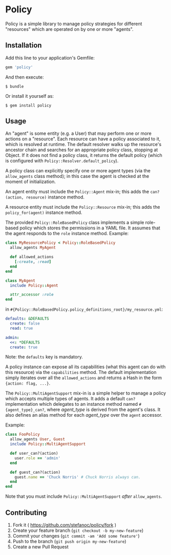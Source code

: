 # Policy

Policy is a simple library to manage policy strategies for different "resources" which are operated on by one or more
"agents".

## Installation

Add this line to your application's Gemfile:

```ruby
gem 'policy'
```

And then execute:

    $ bundle

Or install it yourself as:

    $ gem install policy

## Usage

An "agent" is some entity (e.g. a User) that may perform one or more actions on a "resource".
Each resource can have a policy associated to it, which is resolved at runtime. The default resolver walks up
the resource's ancestor chain and searches for an appropriate policy class, stopping at Object. If it does
not find a policy class, it returns the default policy (which is configured with ```Policy::Resolver.default_policy```).

A policy class can explicitly specify one or more agent types (via the ```allow_agents``` class method); in this case
the agent is checked at the moment of initialization.

An agent entity must include the ```Policy::Agent``` mix-in; this adds the ```can?(action, resource)``` instance method.

A resource entity must include the ```Policy::Resource``` mix-in; this adds the ```policy_for(agent)``` instance method.

The provided ```Policy::RoleBasedPolicy``` class implements a simple role-based policy which stores the permissions
in a YAML file. It assumes that the agent responds to the ```role``` instance method.
Example:

```ruby
class MyResourcePolicy < Policy::RoleBasedPolicy
  allow_agents MyAgent

  def allowed_actions
    [:create, :read]
  end
end

class MyAgent
  include Policy::Agent

  attr_accessor :role
end

```

in ```#{Policy::RoleBasedPolicy.policy_definitions_root}/my_resource.yml```:

```yaml
defaults: &DEFAULTS
  create: false
  read: true

admin:
  <<: *DEFAULTS
  create: true
```

Note: the ```defaults``` key is mandatory.

A policy instance can expose all its capabilities (what this agent can do with this resource) via the ```capabilities```
method. The default implementation simply iterates over all the ```allowed_actions``` and returns a Hash in the form
```{action: flag, ...}```.

The ```Policy::MultiAgentSupport``` mix-in is a simple helper to manage a policy which accepts multiple types of agents.
It adds a default ```can?``` implementation which delegates to an instance method named ```#{agent_type}_can?```,
where _agent_type_ is derived from the agent's class. It also defines an alias method for each _agent_type_ over the
```agent``` accessor.

Example:

```ruby
class FooPolicy
  allow_agents User, Guest
  include Policy::MultiAgentSupport

  def user_can?(action)
    user.role == 'admin'
  end

  def guest_can?(action)
    guest.name == 'Chuck Norris' # Chuck Norris always can.
  end
end
```

Note that you must include ```Policy::MultiAgentSupport``` _after_ ```allow_agents```.

## Contributing

1. Fork it ( https://github.com/stefanoc/policy/fork )
2. Create your feature branch (`git checkout -b my-new-feature`)
3. Commit your changes (`git commit -am 'Add some feature'`)
4. Push to the branch (`git push origin my-new-feature`)
5. Create a new Pull Request
